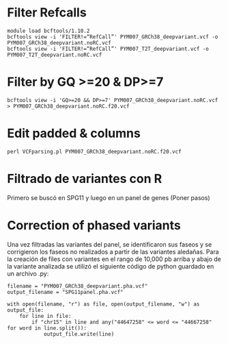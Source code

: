 # Filter Refcalls 
```
module load bcftools/1.10.2
bcftools view -i 'FILTER!=“RefCall”' PYM007_GRCh38_deepvariant.vcf -o PYM007_GRCh38_deepvariant.noRC.vcf
bcftools view -i 'FILTER!=“RefCall”' PYM007_T2T_deepvariant.vcf -o PYM007_T2T_deepvariant.noRC.vcf
```
# Filter by GQ >=20 & DP>=7  
```
bcftools view -i 'GQ>=20 && DP>=7' PYM007_GRCh38_deepvariant.noRC.vcf > PYM007_GRCh38_deepvariant.noRC.f20.vcf
```
# Edit padded & columns
```
perl VCFparsing.pl PYM007_GRCh38_deepvariant.noRC.f20.vcf
```
# Filtrado de variantes con R 
Primero se buscó en SPG11 y luego en un panel de genes (Poner pasos) 

# Correction of phased variants 
Una vez filtradas las variantes del panel, se identificaron sus faseos y se corrigieron los faseos no realizados a partir de las variantes aledañas. Para la creación de files con variantes en el rango de 10,000 pb arriba y abajo de la variante analizada se utilizó el siguiente código de python guardado en un archivo .py: 
```
filename = "PYM007_GRCh38_deepvariant.pha.vcf"
output_filename = "SPG11panel.pha.vcf"

with open(filename, "r") as file, open(output_filename, "w") as output_file:
    for line in file:
        if "chr15" in line and any("44647258" <= word <= "44667258" for word in line.split()):
            output_file.write(line)
```
